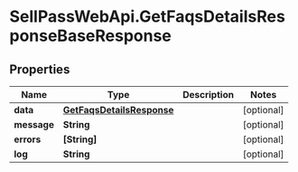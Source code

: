 # SellPassWebApi.GetFaqsDetailsResponseBaseResponse

## Properties

Name | Type | Description | Notes
------------ | ------------- | ------------- | -------------
**data** | [**GetFaqsDetailsResponse**](GetFaqsDetailsResponse.md) |  | [optional] 
**message** | **String** |  | [optional] 
**errors** | **[String]** |  | [optional] 
**log** | **String** |  | [optional] 


